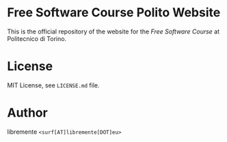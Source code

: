 # Free Software Course Polito Website
This is the official repository of the website for the *Free Software Course*
at Politecnico di Torino. 

# License
MIT License, see `LICENSE.md` file.

# Author
libremente `<surf[AT]libremente[DOT]eu>`
